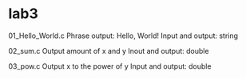 # lab3
01_Hello_World.c
Phrase output: Hello, World!
Input and output: string

02_sum.c
Output amount of x and y
Inout and output: double

03_pow.c
Output x to the power of y
Input and output: double

